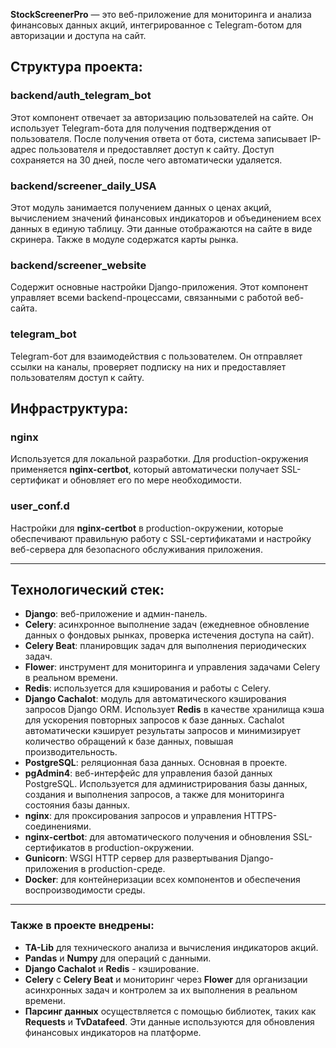 **StockScreenerPro** — это веб-приложение для мониторинга и анализа финансовых данных акций, интегрированное с Telegram-ботом для авторизации и доступа на сайт.

## Структура проекта:

### backend/auth_telegram_bot
Этот компонент отвечает за авторизацию пользователей на сайте. Он использует Telegram-бота для получения подтверждения от пользователя. После получения ответа от бота, система записывает IP-адрес пользователя и предоставляет доступ к сайту. Доступ сохраняется на 30 дней, после чего автоматически удаляется.

### backend/screener_daily_USA
Этот модуль занимается получением данных о ценах акций, вычислением значений финансовых индикаторов и объединением всех данных в единую таблицу. Эти данные отображаются на сайте в виде скринера. Также в модуле содержатся карты рынка.

### backend/screener_website
Содержит основные настройки Django-приложения. Этот компонент управляет всеми backend-процессами, связанными с работой веб-сайта.

### telegram_bot
Telegram-бот для взаимодействия с пользователем. Он отправляет ссылки на каналы, проверяет подписку на них и предоставляет пользователям доступ к сайту.

## Инфраструктура:

### nginx
Используется для локальной разработки. Для production-окружения применяется **nginx-certbot**, который автоматически получает SSL-сертификат и обновляет его по мере необходимости.

### user_conf.d
Настройки для **nginx-certbot** в production-окружении, которые обеспечивают правильную работу с SSL-сертификатами и настройку веб-сервера для безопасного обслуживания приложения.

---

## Технологический стек:

- **Django**: веб-приложение и админ-панель.
- **Celery**: асинхронное выполнение задач (ежедневное обновление данных о фондовых рынках, проверка истечения доступа на сайт).
- **Celery Beat**: планировщик задач для выполнения периодических задач.
- **Flower**: инструмент для мониторинга и управления задачами Celery в реальном времени.
- **Redis**: используется для кэширования и работы с Celery.
- **Django Cachalot**: модуль для автоматического кэширования запросов Django ORM. Использует **Redis** в качестве хранилища кэша для ускорения повторных запросов к базе данных. Cachalot автоматически кэширует результаты запросов и минимизирует количество обращений к базе данных, повышая производительность.
- **PostgreSQL**: реляционная база данных. Основная в проекте.
- **pgAdmin4**: веб-интерфейс для управления базой данных PostgreSQL. Используется для администрирования базы данных, создания и выполнения запросов, а также для мониторинга состояния базы данных.
- **nginx**: для проксирования запросов и управления HTTPS-соединениями.
- **nginx-certbot**: для автоматического получения и обновления SSL-сертификатов в production-окружении.
- **Gunicorn**: WSGI HTTP сервер для развертывания Django-приложения в production-среде.
- **Docker**: для контейнеризации всех компонентов и обеспечения воспроизводимости среды.

--- 

### Также в проекте внедрены:

- **TA-Lib** для технического анализа и вычисления индикаторов акций.
- **Pandas** и **Numpy** для операций с данными.
- **Django Cachalot** и **Redis** - кэширование.
- **Celery** с **Celery Beat** и мониторинг через **Flower** для организации асинхронных задач и контролем за их выполнения в реальном времени.
- **Парсинг данных** осуществляется с помощью библиотек, таких как **Requests** и **TvDatafeed**. Эти данные используются для обновления финансовых индикаторов на платформе.
